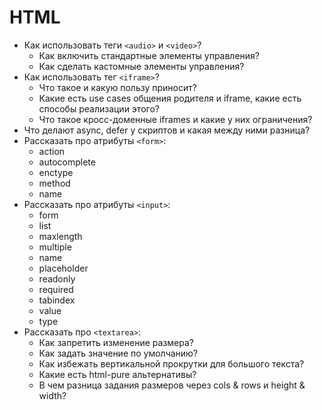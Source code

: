 # HTML

* Как использовать теги `<audio>` и `<video>`?
  * Как включить стандартные элементы управления?
  * Как сделать кастомные элементы управления?
* Как использовать тег `<iframe>`?
  * Что такое и какую пользу приносит?
  * Какие есть use cases общения родителя и iframe, какие есть способы реализации этого?
  * Что такое кросс-доменные iframes и какие у них ограничения?
* Что делают async, defer у скриптов и какая между ними разница?
* Рассказать про атрибуты `<form>`:
  * action
  * autocomplete
  * enctype
  * method
  * name
* Рассказать про атрибуты `<input>`:
  * form
  * list
  * maxlength
  * multiple
  * name
  * placeholder
  * readonly
  * required
  * tabindex
  * value
  * type
* Рассказать про `<textarea>`:
  * Как запретить изменение размера?
  * Как задать значение по умолчанию?
  * Как избежать вертикальной прокрутки для большого текста?
  * Какие есть html-pure альтернативы?
  * В чем разница задания размеров через cols & rows и height & width?

